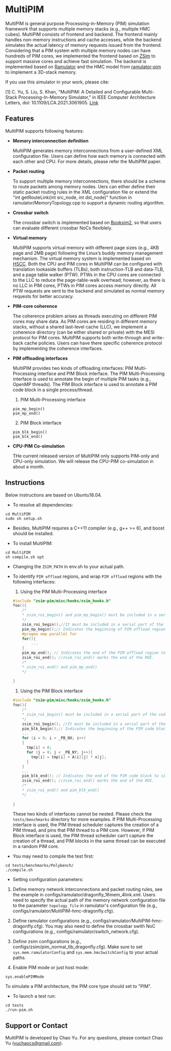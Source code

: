 MultiPIM
====

MultiPIM is general purpose Processing-in-Memory (PIM) simulation framework that supports multiple memory stacks (e.g., multiple HMC cubes). MultiPIM consists of frontend and backend. The frontend mainly handles non-memory instructions and cache accesses, while the backend simulates the actual latency of memory requests issued from the frontend. Considering that a PIM system with multiple memory nodes can have hundreds of PIM cores, we implemented the frontend based on [ZSim](https://github.com/s5z/zsim) to support massive cores and achieve fast simulation. The backend is implemented based on [Ramulator](https://github.com/CMU-SAFARI/ramulator) and the HMC model from [ramulator-pim](https://github.com/CMU-SAFARI/ramulator-pim) to implement a 3D-stack memory.

If you use this simulator in your work, please cite:

[1] C. Yu, S. Liu, S. Khan, "MultiPIM: A Detailed and Configurable Multi-Stack Processing-In-Memory Simulator," in IEEE Computer Architecture Letters, doi: 10.1109/LCA.2021.3061905. [Link](https://ieeexplore.ieee.org/document/9362242)

Features
-----

MultiPIM supports following features:
* **Memory interconnection definition**
  
    MultiPIM generates memory interconnections from a user-defined XML configuration file. Users can define how each memory is connected with each other and CPU. For more details, please refer the MultiPIM paper.

* **Packet routing**

    To support multiple memory interconnections, there should be a scheme to route packets among memory nodes. Uers can either define their static packet routing rules in the XML configuration file or extend the "int getRouteLink(int src_node, int dst_node)" function in ramulator/MemoryTopology.cpp to support a dynamic routing algorithm.

* **Crossbar switch**

    The crossbar switch is implemented based on [Booksim2](https://github.com/booksim/booksim2), so that users can evaluate different crossbar NoCs flexiblely.

* **Virtual memory**
  
    MultiPIM supports virtual memory with different page sizes (e.g., 4KB page and 2MB page) following the Linux’s buddy memory management mechanism. The virtual memory system is implemented based on [HSCC](https://github.com/CGCL-codes/HSCC). Both the CPU and PIM cores in MultiPIM can be configured with translation lookaside buffers (TLBs), both instruction-TLB and data-TLB, and a page table walker (PTW). PTWs in the CPU cores are connected to the LLC to reduce the page-table-walk overhead; however, as there is no LLC in PIM cores, PTWs in PIM cores access memory directly. All PTW requests are sent to the backend and simulated as normal memory requests for better accuracy.

* **PIM-core coherence**
  
    The coherence problem arises as threads executing on different PIM cores may share data. As PIM cores are residing in different memory stacks, without a shared last-level cache (LLC), we implement a coherence directory (can be either shared or private) with the MESI protocol for PIM cores. MultiPIM supports both write-through and write-back cache policies. Users can have there specific coherence protocol by implementing the coherence interfaces.

* **PIM offloading interfaces**

    MultiPIM provides two kinds of offloading interfaces: PIM Multi-Processing interface and PIM Block interface. The PIM Multi-Processing interface is used to annotate the begin of multiple PIM tasks (e.g., OpenMP threads). The PIM Block interface is used to annotate a PIM code block in a single process/thread.
    
    1. PIM Multi-Processing interface
    ```
    pim_mp_begin()
    pim_mp_end()
    ```
    2. PIM Block interface
    ```
    pim_blk_begin()
    pim_blk_end()
    ```

* **CPU-PIM Co-simulation**

    THe current released version of MultiPIM only supports PIM-only and CPU-only simulation. We will release the CPU-PIM co-simulation in about a month.

Instructions
-----
Below instructions are based on Ubuntu18.04.

* To resolve all dependencies:
```
cd MultiPIM
sudo sh setup.sh
```
* Besides, MultiPIM requires a C++11 compiler (e.g., g++ >= 6), and boost should be installed. 

* To install MultiPIM:
```
cd MultiPIM
sh compile.sh opt
```

* Changing the `ZSIM_PATH` in env.sh to your actual path.

* To identify `PIM offload` regions, and wrap `PIM offload` regions with the following interfaces:
    1. Using the PIM Multi-Processing interface
    ```cpp
    #include "zsim-pim/misc/hooks/zsim_hooks.h"
    foo(){
        /*
        * zsim_roi_begin() and pim_mp_begin() must be included in a serial part of the code.
        */
    	zsim_roi_begin();//It must be included in a serial part of the code.
        pim_mp_begin();// Indicates the beginning of PIM offload region to simulate (hotspot).
        #pragma omp parallel for
        for(){
            ...
        }
    	pim_mp_end(); // Indicates the end of the PIM offload region to simulate.
        zsim_roi_end(); //zsim_roi_end() marks the end of the ROI. 
        /*
        * zsim_roi_end() and pim_mp_end()
        */
    	
    }
    ```
    1. Using the PIM Block interface
    ```cpp
    #include "zsim-pim/misc/hooks/zsim_hooks.h"
    foo(){
        /*
        * zsim_roi_begin() must be included in a serial part of the code.
        */
    	zsim_roi_begin(); //It must be included in a serial part of the code.
        pim_blk_begin();// Indicates the beginning of the PIM code block in a single process/thread to simulate (hotspot).
        ...
        for (i = 0; i < _PB_NX; i++)
        {
          tmp[i] = 0;
          for (j = 0; j < _PB_NY; j++){
            tmp[i] = tmp[i] + A[i][j] * x[j];
          }
        }
        ...
    	pim_blk_end(); // Indicates the end of the PIM code block to simulate.
        zsim_roi_end(); //zsim_roi_end() marks the end of the ROI. 
        /*
        * zsim_roi_end() and pim_blk_end()
        */
    	
    }
    ```
    These two kinds of interfaces cannot be nested. Please check the `tests/benchmarks` directory for more examples.
    If PIM Multi-Processing interface is used, the PIM thread scheduler captures the creation of a PIM thread, and pins that PIM thread to a PIM core. However, if PIM Block interface is used, the PIM thread scheduler can't capture the creation of a thread, and PIM blocks in the same thread can be executed in a random PIM core.

* You may need to compile the test first:
```
cd tests/benchmarks/Polybench/
./compile.sh
```

* Setting configuration parameters:
1. Define memory network interconnections and packet routing rules, see the example in configs/ramulator/dragonfly_16mem_4link.xml. Users need to specify the actual path of the memory network configuration file to the parameter `topology_file` in ramulator's configuration file (e.g., configs/ramulator/MultiPIM-hmc-dragonfly.cfg).
   
2. Define ramulator configurations (e.g., configs/ramulator/MultiPIM-hmc-dragonfly.cfg). You may also need to define the crossbar swith NoC configurations (e.g., configs/ramulator/switch_network.cfg).
   
3. Define zsim configurations (e.g., configs/zsim/pim_normal_tlb_dragonfly.cfg). Make sure to set `sys.mem.ramulatorConfig` and `sys.mem.hmcSwitchConfig` to your actual paths.

4. Enable PIM mode or just host mode:
```
sys.enablePIMMode
```
To simulate a PIM architecture, the PIM core type should set to "PIM".

* To launch a test run:
```
cd tests
./run-pim.sh
```

Support or Contact
-----
MultiPIM is developed by Chao Yu. For any questions, please contact Chao Yu (yuchaocs@gmail.com).